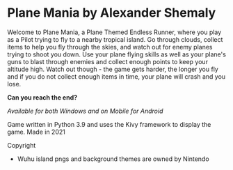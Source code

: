 # Plane Mania by Alexander Shemaly

Welcome to Plane Mania, a Plane Themed Endless Runner, where you play as a Pilot trying to fly to a nearby tropical island.
Go through clouds, collect items to help you fly through the skies, and watch out for enemy planes trying to shoot you down.
Use your plane flying skills as well as your plane's guns to blast through enemies and collect enough points to keep your altitude high.
Watch out though - the game gets harder, the longer you fly and if you do not collect enough items in time, your plane will crash and you lose.

**Can you reach the end?**

_Available for both Windows and on Mobile for Android_

Game written in Python 3.9 and uses the Kivy framework to display the game.
Made in 2021


Copyright
- Wuhu island pngs and background themes are owned by Nintendo
